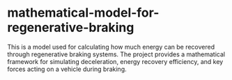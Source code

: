 # mathematical-model-for-regenerative-braking
This is a model used for calculating how much energy can be recovered through regenerative braking systems. The project provides a mathematical framework for simulating deceleration, energy recovery efficiency, and key forces acting on a vehicle during braking.
